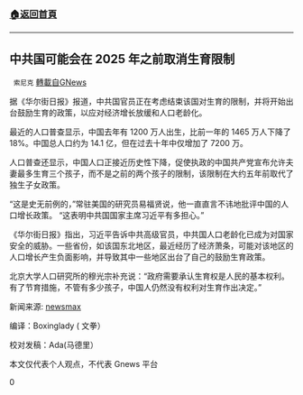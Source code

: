 ###  [:house:返回首頁](https://github.com/ourhimalayas/txt)
---

## 中共国可能会在 2025 年之前取消生育限制
` 索尼克` [轉載自GNews](https://gnews.org/zh-hans/1336757/)

据《华尔街日报》报道，中共国官员正在考虑结束该国对生育的限制，并将开始出台鼓励生育的政策，以应对经济增长放缓和人口老龄化。

最近的人口普查显示，中国去年有 1200 万人出生，比前一年的 1465 万人下降了 18%。中国总人口约为 14.1 亿，但在过去十年中仅增加了 7200 万。

人口普查还显示，中国人口正接近历史性下降，促使执政的中国共产党宣布允许夫妻最多生育三个孩子，而不是之前的两个孩子的限制，该限制在大约五年前取代了独生子女政策。

“这是史无前例的，”常驻美国的研究员易福贤说，他一直直言不讳地批评中国的人口增长政策。 “这表明中共国国家主席习近平有多担心。”

《华尔街日报》指出，习近平告诉中共高级官员，中共国人口老龄化已成为对国家安全的威胁。一些省份，如该国东北地区，最近经历了经济萧条，可能对该地区的人口增长产生负面影响，并导致其中一些地区出台了自己的鼓励生育政策。

北京大学人口研究所的穆光宗补充说：“政府需要承认生育权是人民的基本权利。有了节育措施，不管有多少孩子，中国人仍然没有权利对生育作出决定。”

新闻来源: [newsmax](https://www.newsmax.com/world/globaltalk/china-childbirth-restrictions-population-policy/2021/06/18/id/1025561/)

编译：Boxinglady ( 文拳）

校对发稿：Ada(马德里）

本文仅代表个人观点，不代表 Gnews 平台

0
